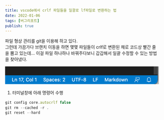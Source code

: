 ```yaml
---
title: vscode에서 crlf 파일들을 일괄로 lf파일로 변환하는 법
date: 2022-01-06
tags: [버그리포트]
publish: true
---
```


파일 형상 관리를 git을 이용해 하고 있다.  
그런데 가끔가다 브랜치 이동을 하면 몇몇 파일들이 crlf로 변환된 채로 코드상 빨간 줄을 뿜고 있는데... 이걸 파일 하나하나 바꿔주다보니 갑갑해서 일괄 수정할 수 있는 방법을 찾아냈다.

![lf](./lf.png)

1. 터미널창에 아래 명령어 수행

```js
git config core.autocrlf false
git rm --cached -r .
git reset --hard
```
